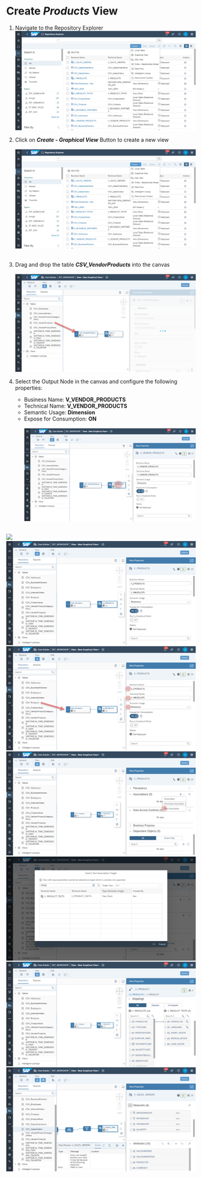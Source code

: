 # Create <i>Products</i> View


1. Navigate to the Repository Explorer
  <br>![](/exercises/ex2/images/create_in_repository_explorer.png)
  
2. Click on <b><i>Create - Graphical View</i></b> Button to create a new view
  <br><br>![](/exercises/ex2/images/create_in_repository_explorer.png)<br><br>

3. Drag and drop the table <b><i>CSV_VendorProducts</i></b> into the canvas
  <br><br>![](/exercises/ex4/images/create_vendor_product_dimension_01.png)
4. Select the Output Node in the canvas and configure the following properties:
    - Business Name: <b>V_VENDOR_PRODUCTS</b>
    - Technical Name: <b>V_VENDOR_PRODUCTS</b>
    - Semantic Usage: <b>Dimension</b>
    - Expose for Consumption: <b>ON</b>
    <br><br>![](/exercises/ex4/images/create_vendor_product_dimension_02.png)


  <br>![](/exercises/ex3/images/create_products_dimension_01.png.png)
  <br>![](/exercises/ex3/images/create_products_dimension_02.png)
  <br>![](/exercises/ex3/images/create_products_dimension_03.png)
  <br>![](/exercises/ex3/images/create_products_dimension_04.png)
  <br>![](/exercises/ex3/images/create_products_dimension_05.png)
  <br>![](/exercises/ex3/images/create_products_dimension_06.png)
  <br>![](/exercises/ex3/images/create_products_dimension_07.png)
